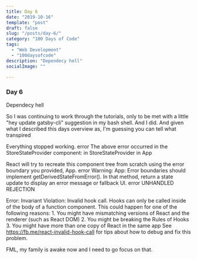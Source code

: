 ```yaml
---
title: Day 6
date: "2019-10-16"
template: "post"
draft: false
slug: "/posts/day-6/"
category: "100 Days of Code"
tags:
  - "Web Development"
  - "100daysofcode"
description: "Dependecy hell"
socialImage: ""

---
```



### Day 6

Dependecy hell
      
So I was continuing to work through the tutorials, only to be met with a
little "hey update gatsby-cli" suggestion in my bash shell. And I did.
And given what I described this days overview as, I'm guessing you can
tell what transpired
  
Everything stopped working.
error The above error occurred in the StoreStateProvider component:
in StoreStateProvider in App
  
React will try to recreate this component tree from scratch using the
error boundary you provided, App. error Warning: App: Error boundaries
should implement getDerivedStateFromError(). In that method, return a
state update to display an error message or fallback UI. error UNHANDLED
REJECTION
  
  
Error: Invariant Violation: Invalid hook call. Hooks can only be called
inside of the body of a function component. This could happen for one of
the following reasons: 1. You might have mismatching versions of React
and the renderer (such as React DOM) 2. You might be breaking the Rules
of Hooks 3. You might have more than one copy of React in the same app
See https://fb.me/react-invalid-hook-call for tips about how to debug
and fix this problem.
  
FML, my family is awake now and I need to go focus on that.
    